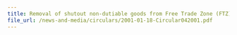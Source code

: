 ```yaml
---
title: Removal of shutout non-dutiable goods from Free Trade Zone (FTZ)
file_url: /news-and-media/circulars/2001-01-18-Circular042001.pdf
---
```

